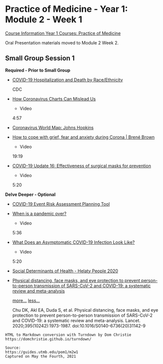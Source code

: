 # Practice of Medicine - Year 1: Module 2 - Week 1

[Course Information Year 1 Courses: Practice of Medicine](/usmle/pom1/course-information.html)

Oral Presentation materials moved to Module 2 Week 2.

## Small Group Session 1

**Required - Prior to Small Group**

*   [COVID-19 Hospitalization and Death by Race/Ethnicity](https://www.cdc.gov/coronavirus/2019-ncov/covid-data/investigations-discovery/hospitalization-death-by-race-ethnicity.html)
    
    CDC
    
*   [How Coronavirus Charts Can Mislead Us](https://youtu.be/O-3Mlj3MQ_Q)
    
    *   Video
    
    4:57
    
*   [Coronavirus World Map: Johns Hopkins](https://coronavirus.jhu.edu/map.html)
    
*   [How to cope with grief, fear and anxiety during Corona | Brené Brown](https://youtu.be/3pHIsPlhU7o)
    
    *   Video
    
    19:19
    
*   [COVID-19 Update 16: Effectiveness of surgical masks for prevention](https://youtu.be/XG1Du-GOJs0)
    
    *   Video
    
    5:20
    

**Delve Deeper - Optional**

*   [COVID-19 Event Risk Assessment Planning Tool](https://covid19risk.biosci.gatech.edu/?fbclid=IwAR1PFLtuyF9RxL6EAWd95XeRfKwqN2eTGLaBDvGs9Hpa2Jnp3VsKWyOLec0)
    
*   [When is a pandemic over?](https://www.ted.com/talks/alex_rosenthal_when_is_a_pandemic_over)
    
    *   Video
    
    5:36
    
*   [What Does an Asymptomatic COVID-19 Infection Look Like?](https://youtu.be/GqrA6ojnhJQ)
    
    *   Video
    
    5:20
    
*   [Social Determinants of Health - Helaty People 2020](https://www.healthypeople.gov/2020/topics-objectives/topic/social-determinants-of-health)
    
*   [Physical distancing, face masks, and eye protection to prevent person-to-person transmission of SARS-CoV-2 and COVID-19: a systematic review and meta-analysis](https://doi.org/10.1016/s0140-6736(20)31142-9)
    
    [more...](javascript:void(0);) [less...](javascript:void(0);)
    
    Chu DK, Akl EA, Duda S, et al. Physical distancing, face masks, and eye protection to prevent person-to-person transmission of SARS-CoV-2 and COVID-19: a systematic review and meta-analysis. Lancet. 2020;395(10242):1973-1987. doi:10.1016/S0140-6736(20)31142-9

```
HTML to Markdown conversion with Turndown by Dom Christie
https://domchristie.github.io/turndown/

Source:
https://guides.utmb.edu/pom1/m2w1
Captured on May the Fourth, 2021
```
